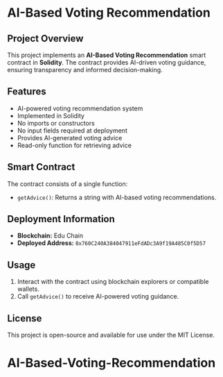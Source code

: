 # AI-Based Voting Recommendation

## Project Overview
This project implements an **AI-Based Voting Recommendation** smart contract in **Solidity**. The contract provides AI-driven voting guidance, ensuring transparency and informed decision-making.

## Features
- AI-powered voting recommendation system
- Implemented in Solidity
- No imports or constructors
- No input fields required at deployment
- Provides AI-generated voting advice
- Read-only function for retrieving advice

## Smart Contract
The contract consists of a single function:
- `getAdvice()`: Returns a string with AI-based voting recommendations.

## Deployment Information
- **Blockchain:** Edu Chain
- **Deployed Address:** `0x760C240A384047911eFdADc3A9f19A485C0f5D57`

## Usage
1. Interact with the contract using blockchain explorers or compatible wallets.
2. Call `getAdvice()` to receive AI-powered voting guidance.

## License
This project is open-source and available for use under the MIT License.

# AI-Based-Voting-Recommendation
